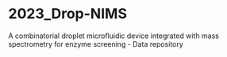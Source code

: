 # 2023_Drop-NIMS
A combinatorial droplet microfluidic device integrated with mass spectrometry for enzyme screening - Data repository
